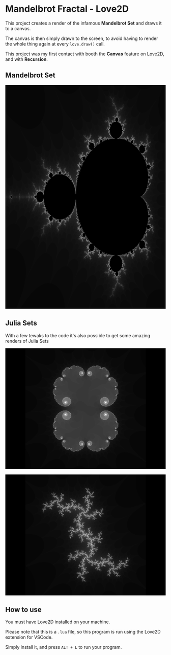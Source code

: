 # Mandelbrot Fractal  - Love2D

This project creates a render of the infamous **Mandelbrot Set** and draws it to a canvas.

The canvas is then simply drawn to the screen, to avoid having to render the whole thing again at every `love.draw()` call.


This project was my first contact with booth the **Canvas** feature on Love2D, and with **Recursion**.


## Mandelbrot Set

<img src="https://github.com/Camuflagem22/Learning-Lab/blob/main/4-%20Mandelbrot%20Set/pictures/Mandelbrot%20Set.png?raw=true" width=700 height=700>


## Julia Sets

With a few tewaks to the code it's also possible to get some amazing renders of Julia Sets

![image alt](https://github.com/Camuflagem22/Learning-Lab/blob/main/4-%20Mandelbrot%20Set/pictures/Julia%20Set%201.png?raw=true)

![image alt](https://github.com/Camuflagem22/Learning-Lab/blob/main/4-%20Mandelbrot%20Set/pictures/Julia%20Set%202.png?raw=true)


## How to use

You must have Love2D installed on your machine.

Please note that this is a  `.lua`  file, so this program is run using the Love2D extension for VSCode.

Simply install it, and press  `ALT + L`  to run your program.
